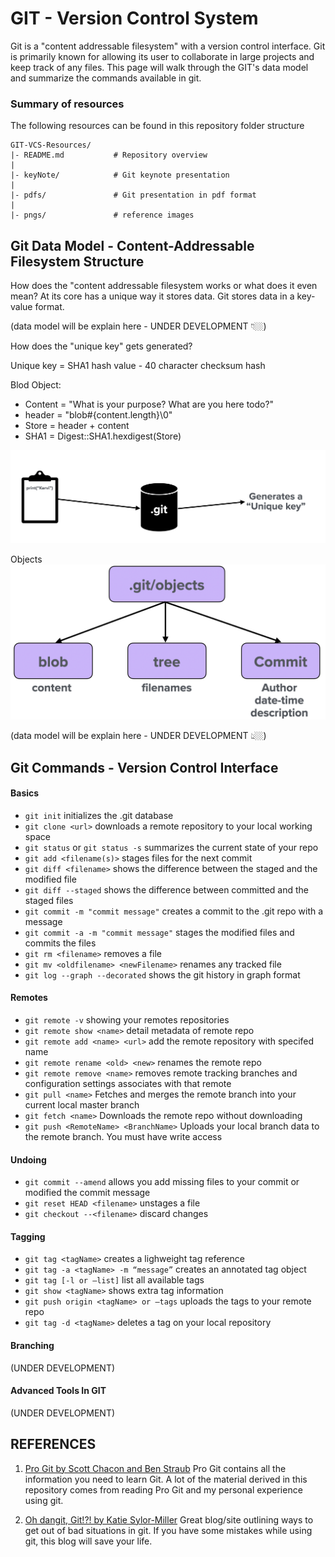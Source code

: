 # GIT - Version Control System
Git is a "content addressable filesystem" with a version control interface. Git is primarily known for allowing its user to collaborate in large projects and keep track of any files. This page will walk through the GIT's data model and summarize the commands available in git.

### Summary of resources
The following resources can be found in this repository folder structure

    GIT-VCS-Resources/
    |- README.md           # Repository overview
    |
    |- keyNote/            # Git keynote presentation
    |
    |- pdfs/               # Git presentation in pdf format
    |
    |- pngs/               # reference images


## Git Data Model - Content-Addressable Filesystem Structure
How does the "content addressable filesystem works or what does it even mean?
At its core has a unique way it stores data. Git stores data in a key-value format.

(data model will be explain here - UNDER DEVELOPMENT 👇🏼)

How does the "unique key" gets generated?

Unique key = SHA1 hash value - 40 character checksum hash

Blod Object:
* Content = "What is your purpose? What are you here todo?"
* header = "blob#{content.length}\0"
* Store = header + content
* SHA1 = Digest::SHA1.hexdigest(Store)

<img src="png/diagramUniqueKey.png">

Objects 
<img src="png/objects.png">


(data model will be explain here - UNDER DEVELOPMENT 👆🏼)

## Git Commands - Version Control Interface

#### Basics

* `git init` initializes the .git database
* `git clone <url>` downloads a remote repository to your local working space
* `git status` or `git status -s` summarizes the current state of your repo
* `git add <filename(s)>` stages files for the next commit
* `git diff <filename>` shows the difference between the staged and the modified file
* `git diff --staged` shows the difference between committed and the staged files
* `git commit -m "commit message"` creates a commit to the .git repo with a message
* `git commit -a -m "commit message"` stages the modified files and commits the files
* `git rm <filename>` removes a file
* `git mv <oldfilename> <newFilename>` renames any tracked file
* `git log --graph --decorated` shows the git history in graph format

#### Remotes

* `git remote -v`  showing your remotes repositories
* `git remote show <name>` detail metadata of remote repo
* `git remote add <name> <url>` add the remote repository with specifed name
* `git remote rename <old> <new>` renames the remote repo
* `git remote remove <name>` removes remote tracking branches and configuration settings associates with that remote
* `git pull <name>`  Fetches and merges the remote branch into your current local master branch
* `git fetch <name>` Downloads the remote repo without downloading
* `git push <RemoteName> <BranchName>` Uploads your local branch data to the remote branch. You must have write access

#### Undoing

* `git commit --amend` allows you add missing files to your commit or modified the commit message
* `git reset HEAD <filename>` unstages a file
* `git checkout --<filename>` discard changes

#### Tagging

* `git tag <tagName>` creates a lighweight tag reference
* `git tag -a <tagName> -m “message”` creates an annotated tag object
* `git tag [-l or —list]`  list all available tags
* `git show <tagName>` shows extra tag information
* `git push origin <tagName> or —tags` uploads the tags to your remote repo
* `git tag -d <tagName>` deletes a tag on your local repository

#### Branching
(UNDER DEVELOPMENT)

#### Advanced Tools In GIT
(UNDER DEVELOPMENT)

## REFERENCES
1. [Pro Git by Scott Chacon and Ben Straub](https://git-scm.com/book/en/v2) Pro Git contains all the information you need to learn Git. A lot of the material derived in this repository comes from reading Pro Git and my personal experience using git.

2. [Oh dangit, Git!?! by Katie Sylor-Miller](https://dangitgit.com/en) Great blog/site outlining ways to get out of bad situations in git. If you have some mistakes while using git, this blog will save your life.
